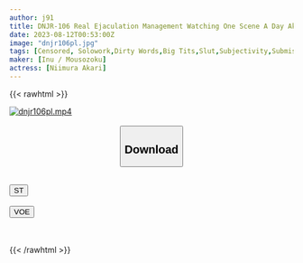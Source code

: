 ```yaml
---
author: j91
title: DNJR-106 Real Ejaculation Management Watching One Scene A Day Akari Niimura
date: 2023-08-12T00:53:00Z
image: "dnjr106pl.jpg"
tags: [Censored, Solowork,Dirty Words,Big Tits,Slut,Subjectivity,Submissive Men]
maker: [Inu / Mousozoku]
actress: [Niimura Akari]
---
```



{{< rawhtml >}}

<div class="video" data-videoid="lW9moZkQY0t7qZ9">
    <a href="javascript:;">
        <img src="https://my.j91.asia/posts/dnjr106pl/dnjr106pl.jpg" width="WIDTH" height="HEIGHT" alt="dnjr106pl.mp4" loading="lazy">
    </a>
</div>

<script type="text/javascript" src="https://j91.asia/asset/on-demand-st.js"></script>

<br>
  <link rel="stylesheet" href="https://j91.asia/asset/bs5.css">
  
  <center>
  <button class="btn btn-primary" type="button" data-bs-toggle="collapse" data-bs-target=".multi-collapse" aria-expanded="false" aria-controls="multiCollapseExample1 multiCollapseExample2"><h2>Download</h2></button></center>
</p>
<div class="row">
  <div class="col">
    <div class="collapse multi-collapse" id="multiCollapseExample1">
      <div class="card card-body">
	      	      <br>
<div class="buttons">  
<a href="https://streamtape.to/v/lW9moZkQY0t7qZ9"><button class="btn-hover color-3"><i class="fa fa-download"></i> ST</button></a></div>
    </div>
  </div>
</div>
  <div class="col">
    <div class="collapse multi-collapse" id="multiCollapseExample2">
      <div class="card card-body">
	      <br>
<div class="buttons">
    <a href="https://voe.sx/a6equvair3u4"><button class="btn-hover color-9"><i class="fa fa-download"></i> VOE</button></a></div>
<br><br>
      </div>
    </div>
  </div>
</div>

{{< /rawhtml >}}